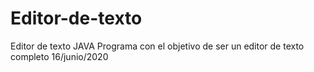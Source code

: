 # Editor-de-texto
Editor de texto JAVA
Programa con el objetivo de ser un editor de texto completo 16/junio/2020
